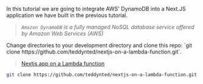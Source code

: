 In this tutorial we are going to integrate AWS' DynamoDB into a Next.JS application we have built in the previous tutorial.
> _`Amazon DynamoDB` is a fully managed NoSQL database service offered by Amazon Web Services (AWS)_

<p class="markdown-paragraph">Change directories to your development directory and clone this repo: `git clone https://github.com/teddynted/nextjs-on-a-lambda-function.git`.</p>

> <a class="markdown-link" href="/blog/running-nextjs-app-on-a-lambda-function">Nextjs app on a Lambda function</a>

```bash
git clone https://github.com/teddynted/nextjs-on-a-lambda-function.git
```
